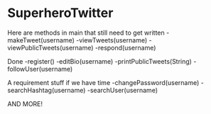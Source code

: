 # SuperheroTwitter

Here are methods in main that still need to get written
-makeTweet(username)
-viewTweets(username)
-viewPublicTweets(username)
-respond(username)

Done
-register()
-editBio(username)
-printPublicTweets(String)
-followUser(username)

A requirement stuff if we have time
-changePassword(username)
-searchHashtag(username)
-searchUser(username)

AND MORE!
